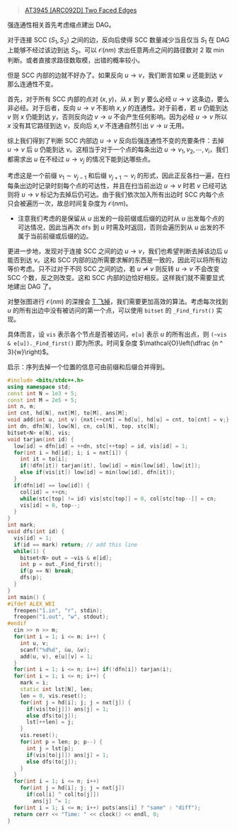 > [AT3945 [ARC092D] Two Faced Edges](https://www.luogu.com.cn/problem/AT3945)

强连通性相关首先考虑缩点建出 DAG。

对于连接 SCC $(S_1, S_2)$ 之间的边，反向后使得 SCC 数量减少当且仅当 $S_1$ 在 DAG 上能够不经过该边到达 $S_2$。可以 $\mathcal{O}(nm)$ 求出任意两点之间的路径数对 $2$ 取 $\min$ 判断。或者直接求路径数取模，出错的概率较小。

但是 SCC 内部的边就不好办了。如果反向 $u\to v$，我们断言如果 $u$ 还能到达 $v$ 那么连通性不变。

首先，对于所有 SCC 内部的点对 $(x, y)$，从 $x$ 到 $y$ 要么必经 $u\to v$ 这条边，要么非必经。对于后者，反向 $u\to v$ 不影响 $x, y$ 的连通性。对于前者，若 $u$ 仍能到达 $v$ 则 $x$ 仍能到达 $y$，否则反向边 $v\to u$ 不会产生任何影响。因为必经 $u\to v$ 所以 $x$ 没有其它路径到达 $v$，反向后 $x, v$ 不连通自然引出 $v\to u$ 无用。

综上我们得到了判断 SCC 内部边 $u\to v$ 反向后强连通性不变的充要条件：去掉 $u\to v$ 后 $u$ 仍能到达 $v$。这相当于对于一个点的每条出边 $u\to v_1, v_2, \cdots, v_i$，我们都需求出 $u$ 在不经过 $u\to v_j$ 的情况下能到达哪些点。

考虑这是一个前缀 $v_1 \sim v_{j - 1}$ 和后缀 $v_{j + 1} \sim v_i$ 的形式，因此正反各扫一遍，在扫每条出边时记录时刻每个点的可达性，并且在扫当前出边 $u\to v$ 时若 $v$ 已经可达则将 $u\to v$ 标记为去掉后仍可达。由于我们依次加入所有出边时 SCC 内每个点只会被遍历一次，故总时间复杂度为 $\mathcal{O}(nm)$。

- 注意我们考虑的是保留从 $u$ 出发的一段前缀或后缀的边时从 $u$ 出发每个点的可达情况，因此当再次 `dfs` 到 $u$ 时需及时返回，否则会遍历到从 $u$ 出发的不属于当前前缀或后缀的边。

更进一步地，发现对于连接 SCC 之间的边 $u\to v$，我们也希望判断去掉该边后 $u$ 能否到达 $v$。这和 SCC 内部的边所需要求解的东西是一致的，因此可以将所有边等价考虑。只不过对于不同 SCC 之间的边，若 $u\not\rightsquigarrow v$ 则反转 $u\to v$ 不会改变 SCC 个数，反之则改变。这和 SCC 内部的边恰好相反。这样我们就不需要显式地建出 DAG 了。

对整张图进行 $\mathcal{O}(nm)$ 的深搜会 [T 飞掉](https://atcoder.jp/contests/arc092/submissions/31940423)，我们需要更加高效的算法。考虑每次找到 $u$ 的所有出边中没有被访问的第一个点，可以使用 `bitset` 的 `_Find_first()` 实现。

具体而言，设 `vis` 表示各个节点是否被访问，`e[u]` 表示 $u$ 的所有出点，则 `(~vis & e[u])._Find_first()` 即为所求。时间复杂度 $\mathcal{O}\left(\dfrac {n ^ 3}{w}\right)$。

启示：序列去掉一个位置的信息可由前缀和后缀合并得到。

```cpp
#include <bits/stdc++.h>
using namespace std;
const int N = 1e3 + 5;
const int M = 2e5 + 5;
int n, m;
int cnt, hd[N], nxt[M], to[M], ans[M];
void add(int u, int v) {nxt[++cnt] = hd[u], hd[u] = cnt, to[cnt] = v;}
int dn, dfn[N], low[N], cn, col[N], top, stc[N];
bitset<N> e[N], vis;
void tarjan(int id) {
  low[id] = dfn[id] = ++dn, stc[++top] = id, vis[id] = 1;
  for(int i = hd[id]; i; i = nxt[i]) {
    int it = to[i];
    if(!dfn[it]) tarjan(it), low[id] = min(low[id], low[it]);
    else if(vis[it]) low[id] = min(low[id], dfn[it]);
  }
  if(dfn[id] == low[id]) {
    col[id] = ++cn;
    while(stc[top] != id) vis[stc[top]] = 0, col[stc[top--]] = cn;
    vis[id] = 0, top--;
  }
}
int mark;
void dfs(int id) {
  vis[id] = 1;
  if(id == mark) return; // add this line
  while(1) {
    bitset<N> out = ~vis & e[id];
    int p = out._Find_first();
    if(p == N) break;
    dfs(p);
  }
}
int main() {
#ifdef ALEX_WEI
  freopen("1.in", "r", stdin);
  freopen("1.out", "w", stdout);
#endif
  cin >> n >> m;
  for(int i = 1; i <= m; i++) {
    int u, v;
    scanf("%d%d", &u, &v);
    add(u, v), e[u][v] = 1;
  }
  for(int i = 1; i <= n; i++) if(!dfn[i]) tarjan(i);
  for(int i = 1; i <= n; i++) {
    mark = i;
    static int lst[N], len;
    len = 0, vis.reset();
    for(int j = hd[i]; j; j = nxt[j]) {
      if(vis[to[j]]) ans[j] = 1;
      else dfs(to[j]);
      lst[++len] = j; 
    }
    vis.reset();
    for(int p = len; p; p--) {
      int j = lst[p];
      if(vis[to[j]]) ans[j] = 1;
      else dfs(to[j]);
    }
  }
  for(int i = 1; i <= n; i++)
    for(int j = hd[i]; j; j = nxt[j])
      if(col[i] ^ col[to[j]])
        ans[j] ^= 1;
  for(int i = 1; i <= m; i++) puts(ans[i] ? "same" : "diff");
  return cerr << "Time: " << clock() << endl, 0;
}
```
